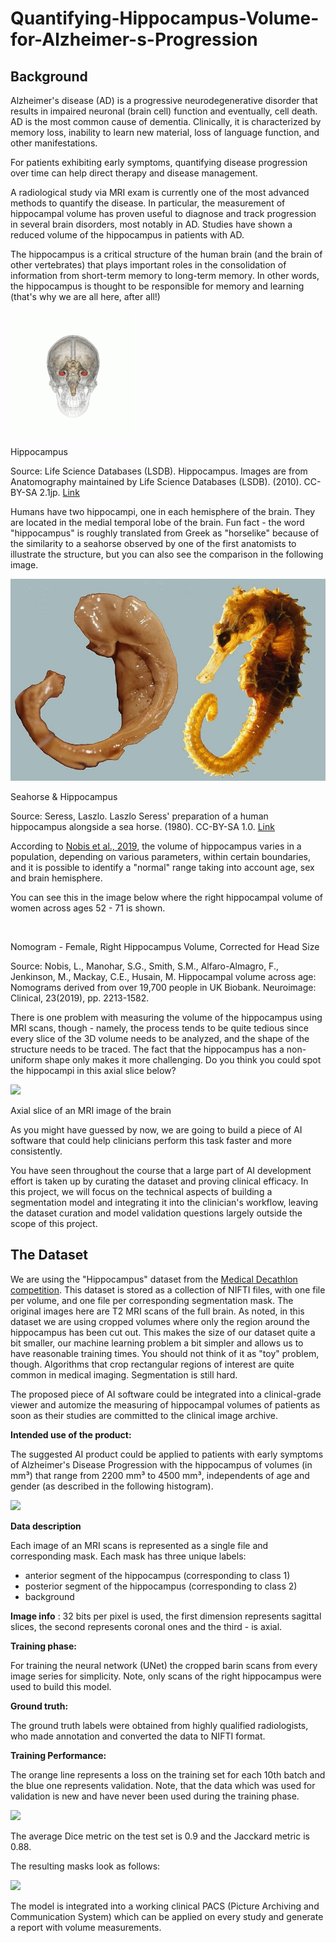 # Quantifying-Hippocampus-Volume-for-Alzheimer-s-Progression

## **Background**

Alzheimer's disease (AD) is a progressive neurodegenerative disorder that results in impaired neuronal (brain cell) function and eventually, cell death. AD is the most common cause of dementia. Clinically, it is characterized by memory loss, inability to learn new material, loss of language function, and other manifestations.

For patients exhibiting early symptoms, quantifying disease progression over time can help direct therapy and disease management.

A radiological study via MRI exam is currently one of the most advanced methods to quantify the disease. In particular, the measurement of hippocampal volume has proven useful to diagnose and track progression in several brain disorders, most notably in AD. Studies have shown a reduced volume of the hippocampus in patients with AD.

The hippocampus is a critical structure of the human brain (and the brain of other vertebrates) that plays important roles in the consolidation of information from short-term memory to long-term memory. In other words, the hippocampus is thought to be responsible for memory and learning (that's why we are all here, after all!)

![](visualization/Hippocampus_small.gif)

Hippocampus

Source: Life Science Databases (LSDB). Hippocampus. Images are from Anatomography maintained by Life Science Databases (LSDB). (2010). CC-BY-SA 2.1jp. [Link](https://commons.wikimedia.org/wiki/File:Hippocampus_small.gif)

Humans have two hippocampi, one in each hemisphere of the brain. They are located in the medial temporal lobe of the brain. Fun fact - the word "hippocampus" is roughly translated from Greek as "horselike" because of the similarity to a seahorse observed by one of the first anatomists to illustrate the structure, but you can also see the comparison in the following image.

![](visualization/hippocampus_and_seahorse.jpg)

Seahorse & Hippocampus

Source: Seress, Laszlo. Laszlo Seress' preparation of a human hippocampus alongside a sea horse. (1980). CC-BY-SA 1.0. [Link](https://commons.wikimedia.org/wiki/File:Hippocampus_and_seahorse.JPG)

According to [Nobis et al., 2019](https://www.sciencedirect.com/science/article/pii/S2213158219302542), the volume of hippocampus varies in a population, depending on various parameters, within certain boundaries, and it is possible to identify a "normal" range taking into account age, sex and brain hemisphere.

You can see this in the image below where the right hippocampal volume of women across ages 52 - 71 is shown.

![]()

Nomogram - Female, Right Hippocampus Volume, Corrected for Head Size

Source: Nobis, L., Manohar, S.G., Smith, S.M., Alfaro-Almagro, F., Jenkinson, M., Mackay, C.E., Husain, M. Hippocampal volume across age: Nomograms derived from over 19,700 people in UK Biobank. Neuroimage: Clinical, 23(2019), pp. 2213-1582.

There is one problem with measuring the volume of the hippocampus using MRI scans, though - namely, the process tends to be quite tedious since every slice of the 3D volume needs to be analyzed, and the shape of the structure needs to be traced. The fact that the hippocampus has a non-uniform shape only makes it more challenging. Do you think you could spot the hippocampi in this axial slice below?

![](RackMultipart20221113-1-pesno7_html_92d7f90d2dfcc30c.jpg)

Axial slice of an MRI image of the brain

As you might have guessed by now, we are going to build a piece of AI software that could help clinicians perform this task faster and more consistently.

You have seen throughout the course that a large part of AI development effort is taken up by curating the dataset and proving clinical efficacy. In this project, we will focus on the technical aspects of building a segmentation model and integrating it into the clinician's workflow, leaving the dataset curation and model validation questions largely outside the scope of this project.

## **The Dataset**

We are using the "Hippocampus" dataset from the [Medical Decathlon competition](http://medicaldecathlon.com/). This dataset is stored as a collection of NIFTI files, with one file per volume, and one file per corresponding segmentation mask. The original images here are T2 MRI scans of the full brain. As noted, in this dataset we are using cropped volumes where only the region around the hippocampus has been cut out. This makes the size of our dataset quite a bit smaller, our machine learning problem a bit simpler and allows us to have reasonable training times. You should not think of it as "toy" problem, though. Algorithms that crop rectangular regions of interest are quite common in medical imaging. Segmentation is still hard.

The proposed piece of AI software could be integrated into a clinical-grade viewer and automize the measuring of hippocampal volumes of patients as soon as their studies are committed to the clinical image archive.

**Intended use of the product:**

The suggested AI product could be applied to patients with early symptoms of Alzheimer's Disease Progression with the hippocampus of volumes (in mm³) that range from 2200 mm³ to 4500 mm³, independents of age and gender (as described in the following histogram).

![](RackMultipart20221113-1-pesno7_html_2186b4466c23a241.png)

**Data description**

Each image of an MRI scans is represented as a single file and corresponding mask. Each mask has three unique labels:

- anterior segment of the hippocampus (corresponding to class 1)
- posterior segment of the hippocampus (corresponding to class 2)
- background

**Image info** : 32 bits per pixel is used, the first dimension represents sagittal slices, the second represents coronal ones and the third - is axial.

**Training phase:**

For training the neural network (UNet) the cropped barin scans from every image series for simplicity. Note, only scans of the right hippocampus were used to build this model.

**Ground truth:**

The ground truth labels were obtained from highly qualified radiologists, who made annotation and converted the data to NIFTI format.

**Training Performance:**

The orange line represents a loss on the training set for each 10th batch and the blue one represents validation. Note, that the data which was used for validation is new and have never been used during the training phase.

![](RackMultipart20221113-1-pesno7_html_780d9751483f1fcc.png)

The average Dice metric on the test set is 0.9 and the Jacckard metric is 0.88.

The resulting masks look as follows:

![](RackMultipart20221113-1-pesno7_html_b2a3c9682e87f375.png)

The model is integrated into a working clinical PACS (Picture Archiving and Communication System) which can be applied on every study and generate a report with volume measurements.
